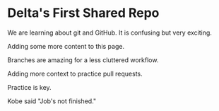 # Delta's First Shared Repo

We are learning about git and GitHub. It is confusing but very exciting.

Adding some more content to this page.

Branches are amazing for a less cluttered workflow. 

Adding more context to practice pull requests.

Practice is key.

Kobe said "Job's not finished."
